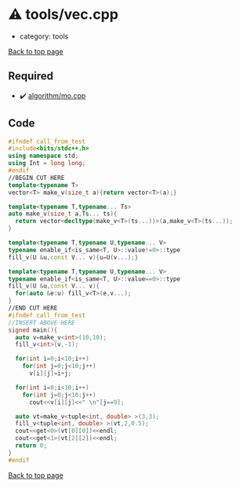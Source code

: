 <!-- mathjax config similar to math.stackexchange -->
<script type="text/javascript" async
  src="https://cdnjs.cloudflare.com/ajax/libs/mathjax/2.7.5/MathJax.js?config=TeX-MML-AM_CHTML">
</script>
<script type="text/x-mathjax-config">
  MathJax.Hub.Config({
    TeX: { equationNumbers: { autoNumber: "AMS" }},
    tex2jax: {
      inlineMath: [ ['$','$'] ],
      processEscapes: true
    },
    "HTML-CSS": { matchFontHeight: false },
    displayAlign: "left",
    displayIndent: "2em"
  });
</script>

<script type="text/javascript" src="https://cdnjs.cloudflare.com/ajax/libs/jquery/3.4.1/jquery.min.js"></script>
<script src="https://cdn.jsdelivr.net/npm/jquery-balloon-js@1.1.2/jquery.balloon.min.js" integrity="sha256-ZEYs9VrgAeNuPvs15E39OsyOJaIkXEEt10fzxJ20+2I=" crossorigin="anonymous"></script>
<script type="text/javascript" src="../../assets/js/copy-button.js"></script>
<link rel="stylesheet" href="../../assets/css/copy-button.css" />


# :warning: tools/vec.cpp
* category: tools


[Back to top page](../../index.html)



## Required
* :heavy_check_mark: [algorithm/mo.cpp](../algorithm/mo.cpp.html)


## Code
```cpp
#ifndef call_from_test
#include<bits/stdc++.h>
using namespace std;
using Int = long long;
#endif
//BEGIN CUT HERE
template<typename T>
vector<T> make_v(size_t a){return vector<T>(a);}

template<typename T,typename... Ts>
auto make_v(size_t a,Ts... ts){
  return vector<decltype(make_v<T>(ts...))>(a,make_v<T>(ts...));
}

template<typename T,typename U,typename... V>
typename enable_if<is_same<T, U>::value!=0>::type
fill_v(U &u,const V... v){u=U(v...);}

template<typename T,typename U,typename... V>
typename enable_if<is_same<T, U>::value==0>::type
fill_v(U &u,const V... v){
  for(auto &e:u) fill_v<T>(e,v...);
}
//END CUT HERE
#ifndef call_from_test
//INSERT ABOVE HERE
signed main(){
  auto v=make_v<int>(10,10);
  fill_v<int>(v,-1);

  for(int i=0;i<10;i++)
    for(int j=0;j<10;j++)
      v[i][j]=i+j;

  for(int i=0;i<10;i++)
    for(int j=0;j<10;j++)
      cout<<v[i][j]<<" \n"[j==9];

  auto vt=make_v<tuple<int, double> >(3,3);
  fill_v<tuple<int, double> >(vt,2,0.5);
  cout<<get<0>(vt[0][0])<<endl;
  cout<<get<1>(vt[2][2])<<endl;
  return 0;
}
#endif

```

[Back to top page](../../index.html)

